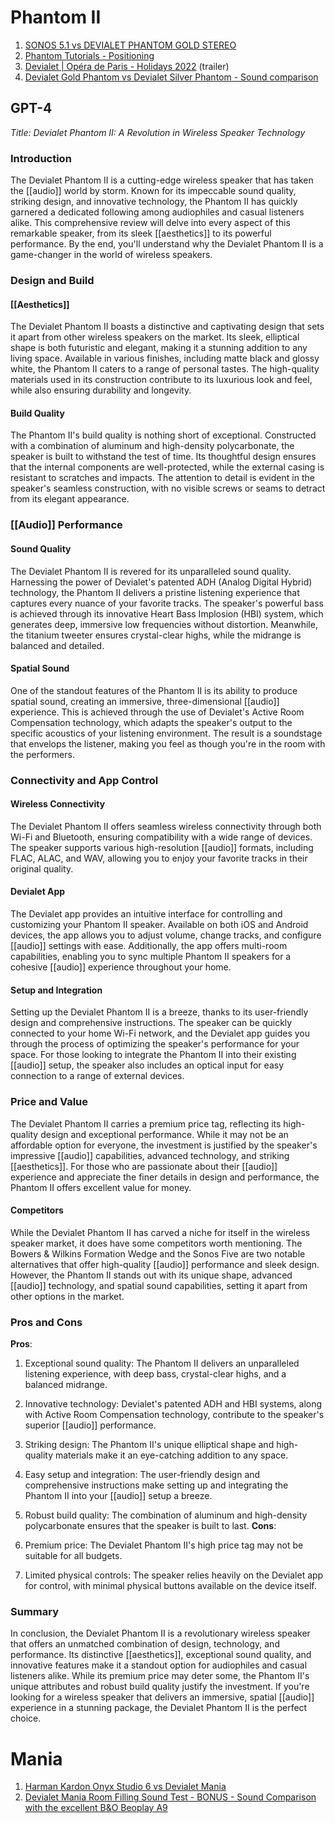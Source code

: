 # Phantom II
1. [SONOS 5.1 vs DEVIALET PHANTOM GOLD STEREO](https://www.youtube.com/watch?v=W9PVwa8-Q7E)
3. [Phantom Tutorials - Positioning](https://www.youtube.com/watch?v=PxTPySvQBLo)
4. [Devialet | Opéra de Paris - Holidays 2022](https://www.youtube.com/watch?v=e4l_qVWjmIo) (trailer)
5. [Devialet Gold Phantom vs Devialet Silver Phantom - Sound comparison](https://www.youtube.com/watch?v=CqgYRyYOl2U)

## GPT-4
_Title: Devialet Phantom II: A Revolution in Wireless Speaker Technology_

### Introduction
The Devialet Phantom II is a cutting-edge wireless speaker that has taken the [[audio]] world by storm. Known for its impeccable sound quality, striking design, and innovative technology, the Phantom II has quickly garnered a dedicated following among audiophiles and casual listeners alike. This comprehensive review will delve into every aspect of this remarkable speaker, from its sleek [[aesthetics]] to its powerful performance. By the end, you'll understand why the Devialet Phantom II is a game-changer in the world of wireless speakers.

### Design and Build
#### [[Aesthetics]]
The Devialet Phantom II boasts a distinctive and captivating design that sets it apart from other wireless speakers on the market. Its sleek, elliptical shape is both futuristic and elegant, making it a stunning addition to any living space. Available in various finishes, including matte black and glossy white, the Phantom II caters to a range of personal tastes. The high-quality materials used in its construction contribute to its luxurious look and feel, while also ensuring durability and longevity.

#### Build Quality
The Phantom II's build quality is nothing short of exceptional. Constructed with a combination of aluminum and high-density polycarbonate, the speaker is built to withstand the test of time. Its thoughtful design ensures that the internal components are well-protected, while the external casing is resistant to scratches and impacts. The attention to detail is evident in the speaker's seamless construction, with no visible screws or seams to detract from its elegant appearance.

### [[Audio]] Performance
#### Sound Quality
The Devialet Phantom II is revered for its unparalleled sound quality. Harnessing the power of Devialet's patented ADH (Analog Digital Hybrid) technology, the Phantom II delivers a pristine listening experience that captures every nuance of your favorite tracks. The speaker's powerful bass is achieved through its innovative Heart Bass Implosion (HBI) system, which generates deep, immersive low frequencies without distortion. Meanwhile, the titanium tweeter ensures crystal-clear highs, while the midrange is balanced and detailed.

#### Spatial Sound
One of the standout features of the Phantom II is its ability to produce spatial sound, creating an immersive, three-dimensional [[audio]] experience. This is achieved through the use of Devialet's Active Room Compensation technology, which adapts the speaker's output to the specific acoustics of your listening environment. The result is a soundstage that envelops the listener, making you feel as though you're in the room with the performers.

### Connectivity and App Control
#### Wireless Connectivity
The Devialet Phantom II offers seamless wireless connectivity through both Wi-Fi and Bluetooth, ensuring compatibility with a wide range of devices. The speaker supports various high-resolution [[audio]] formats, including FLAC, ALAC, and WAV, allowing you to enjoy your favorite tracks in their original quality.

#### Devialet App
The Devialet app provides an intuitive interface for controlling and customizing your Phantom II speaker. Available on both iOS and Android devices, the app allows you to adjust volume, change tracks, and configure [[audio]] settings with ease. Additionally, the app offers multi-room capabilities, enabling you to sync multiple Phantom II speakers for a cohesive [[audio]] experience throughout your home.

#### Setup and Integration
Setting up the Devialet Phantom II is a breeze, thanks to its user-friendly design and comprehensive instructions. The speaker can be quickly connected to your home Wi-Fi network, and the Devialet app guides you through the process of optimizing the speaker's performance for your space. For those looking to integrate the Phantom II into their existing [[audio]] setup, the speaker also includes an optical input for easy connection to a range of external devices.

### Price and Value
The Devialet Phantom II carries a premium price tag, reflecting its high-quality design and exceptional performance. While it may not be an affordable option for everyone, the investment is justified by the speaker's impressive [[audio]] capabilities, advanced technology, and striking [[aesthetics]]. For those who are passionate about their [[audio]] experience and appreciate the finer details in design and performance, the Phantom II offers excellent value for money.

#### Competitors
While the Devialet Phantom II has carved a niche for itself in the wireless speaker market, it does have some competitors worth mentioning. The Bowers & Wilkins Formation Wedge and the Sonos Five are two notable alternatives that offer high-quality [[audio]] performance and sleek design. However, the Phantom II stands out with its unique shape, advanced [[audio]] technology, and spatial sound capabilities, setting it apart from other options in the market.

### Pros and Cons
**Pros**:

1.  Exceptional sound quality: The Phantom II delivers an unparalleled listening experience, with deep bass, crystal-clear highs, and a balanced midrange.
2.  Innovative technology: Devialet's patented ADH and HBI systems, along with Active Room Compensation technology, contribute to the speaker's superior [[audio]] performance.
3.  Striking design: The Phantom II's unique elliptical shape and high-quality materials make it an eye-catching addition to any space.
4.  Easy setup and integration: The user-friendly design and comprehensive instructions make setting up and integrating the Phantom II into your [[audio]] setup a breeze.
5.  Robust build quality: The combination of aluminum and high-density polycarbonate ensures that the speaker is built to last.
**Cons**:

1.  Premium price: The Devialet Phantom II's high price tag may not be suitable for all budgets.
2.  Limited physical controls: The speaker relies heavily on the Devialet app for control, with minimal physical buttons available on the device itself.

### Summary
In conclusion, the Devialet Phantom II is a revolutionary wireless speaker that offers an unmatched combination of design, technology, and performance. Its distinctive [[aesthetics]], exceptional sound quality, and innovative features make it a standout option for audiophiles and casual listeners alike. While its premium price may deter some, the Phantom II's unique attributes and robust build quality justify the investment. If you're looking for a wireless speaker that delivers an immersive, spatial [[audio]] experience in a stunning package, the Devialet Phantom II is the perfect choice.

# Mania
1. [Harman Kardon Onyx Studio 6 vs Devialet Mania](https://www.youtube.com/watch?v=xUN9hY0iCF4)
2. [Devialet Mania Room Filling Sound Test - BONUS - Sound Comparison with the excellent B&O Beoplay A9](https://www.youtube.com/watch?v=KZf74BfGECA)